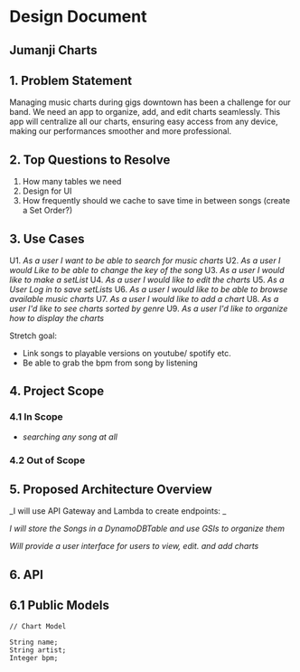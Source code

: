 # Design Document

## Jumanji Charts

## 1. Problem Statement

Managing music charts during gigs downtown has been a challenge for our band. We need an app to organize, add, and edit charts seamlessly. This app will centralize all our charts, ensuring easy access from any device, making our performances smoother and more professional.

## 2. Top Questions to Resolve

1. How many tables we need
2. Design for UI
3. How frequently should we cache to  save time in between songs (create a Set Order?)

## 3. Use Cases

U1. _As a user I want to be able to search for music charts_
U2. _As a user I would Like to be able to change the key of the song_
U3. _As a user I would like to make a setList_
U4. _As a user I would like to edit the charts_
U5. _As a User Log in to save setLists_
U6. _As a user I would like to be able to browse available music charts_
U7. _As a user I would like to add a chart_
U8. _As a user I'd like to see charts sorted by genre_
U9. _As a user I'd like to organize how to display the charts_

Stretch goal:
- Link songs to playable versions on youtube/ spotify etc.
- Be able to grab the bpm from song by listening

## 4. Project Scope

### 4.1 In Scope

- _searching any song at all_

### 4.2 Out of Scope

## 5. Proposed Architecture Overview

_I will use API Gateway and Lambda to create endpoints: _

_I will store the Songs in a DynamoDBTable and use GSIs to organize them_

_Will provide a user interface for users to view, edit. and add charts_

## 6. API

## 6.1 Public Models

```
// Chart Model

String name;
String artist;
Integer bpm;


